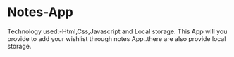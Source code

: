 # Notes-App
Technology used:-Html,Css,Javascript and Local storage.
This App will you provide to add your wishlist through notes App..there are also provide local storage.
